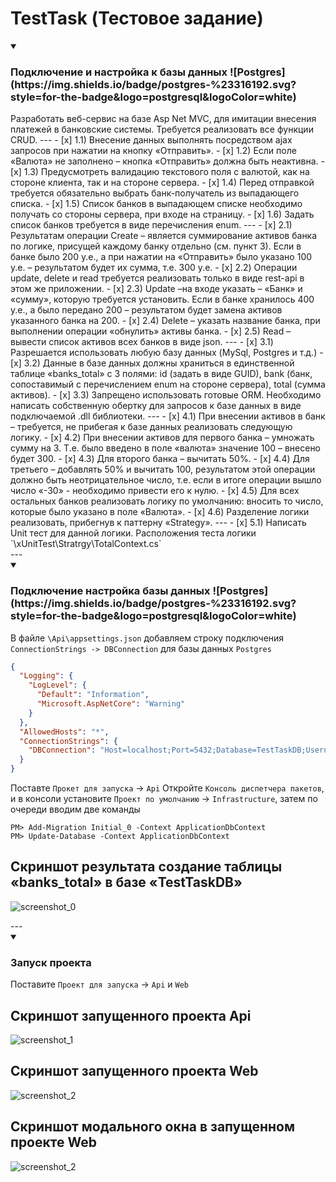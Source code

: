 # TestTask (Тестовое задание)
<details open>
    <summary>
        <h3>Подключение и настройка к базы данных ![Postgres](https://img.shields.io/badge/postgres-%23316192.svg?style=for-the-badge&logo=postgresql&logoColor=white)</h3>
    </summary>
Разработать веб-сервис на базе Asp Net MVC, для имитации внесения платежей в 
банковские системы. Требуется реализовать все функции CRUD.
---
- [x] 1.1) Внесение данных выполнять посредством ajax запросов при нажатии на кнопку 
«Отправить». 
- [x] 1.2) Если поле «Валюта» не заполнено – кнопка «Отправить» должна быть 
неактивна.
- [x] 1.3) Предусмотреть валидацию текстового поля с валютой, как на стороне 
клиента, так и на стороне сервера.
- [x] 1.4) Перед отправкой требуется обязательно выбрать банк-получатель из выпадающего 
списка. 
- [x] 1.5) Список банков в выпадающем списке необходимо получать со стороны 
сервера, при входе на страницу. 
- [x] 1.6) Задать список банков требуется в виде перечисления enum.
---
- [x] 2.1) Результатам операции Create – является суммирование активов банка по логике, 
присущей каждому банку отдельно (см. пункт 3). Если в банке было 200 у.е., а при 
нажатии на «Отправить» было указано 100 у.е. – результатом будет их сумма, т.е. 300 y.e.  
- [x] 2.2) Операции update, delete и read требуется реализовать только в виде rest-api в этом же 
приложении. 
- [x] 2.3) Update –на входе указать – «Банк» и «сумму», которую требуется установить. Если в 
банке хранилось 400 y.e., а было передано 200 – результатом будет замена активов 
указанного банка на 200.
- [x] 2.4) Delete – указать название банка, при выполнении операции «обнулить» активы банка.
- [x] 2.5) Read – вывести список активов всех банков в виде json.
---
- [x] 3.1) Разрешается использовать любую базу данных (MySql, Postgres и т.д.)
- [x] 3.2) Данные в базе данных должны храниться в единственной таблице «banks_total» с 3 
полями: id (задать в виде GUID), bank (банк, сопоставимый с перечислением enum на 
стороне сервера), total (сумма активов).
- [x] 3.3) Запрещено использовать готовые ORM. Необходимо написать собственную обертку 
для запросов к базе данных в виде подключаемой .dll библиотеки.
---
- [x] 4.1) При внесении активов в банк – требуется, не прибегая к базе данных реализовать 
следующую логику.
- [x] 4.2) При внесении активов для первого банка – умножать сумму на 3. Т.е. было введено в 
поле «валюта» значение 100 – внесено будет 300.
- [x] 4.3) Для второго банка – вычитать 50%.
- [x] 4.4) Для третьего – добавлять 50% и вычитать 100, результатом этой операции должно быть 
неотрицательное число, т.е. если в итоге операции вышло число «-30» - необходимо 
привести его к нулю.
- [x] 4.5) Для всех остальных банков реализовать логику по умолчанию: вносить то число, 
которые было указано в поле «Валюта».
- [x] 4.6) Разделение логики реализовать, прибегнув к паттерну «Strategy».
---
- [x] 5.1) Написать Unit тест для данной логики. Расположения теста логики `\xUnitTest\Stratrgy\TotalContext.cs`
</details>
---
<details open>
    <summary>
        <h3>Подключение настройка базы данных ![Postgres](https://img.shields.io/badge/postgres-%23316192.svg?style=for-the-badge&logo=postgresql&logoColor=white)</h3>
    </summary>

В файле `\Api\appsettings.json` добавляем строку подключения `ConnectionStrings -> DBConnection` для базы данных `Postgres`
```json
{
  "Logging": {
    "LogLevel": {
      "Default": "Information",
      "Microsoft.AspNetCore": "Warning"
    }
  },
  "AllowedHosts": "*",
  "ConnectionStrings": {
    "DBConnection": "Host=localhost;Port=5432;Database=TestTaskDB;Username=postgres;Password=123456"
  }
}
```
Поставте `Прокет для запуска` -> `Api`
Откройте `Консоль диспетчера пакетов`, и в консоли установите `Проект по умолчанию` -> `Infrastructure`, затем по очереди вводим две команды
```
PM> Add-Migration Initial_0 -Context ApplicationDbContext
PM> Update-Database -Context ApplicationDbContext
```
## Скриншот результата создание таблицы «banks_total» в базе «TestTaskDB»
![screenshot_0](https://github.com/DmitriyVasilenko/TestTask/img/screenshot_0.png)
</details>
---
<details open>
    <summary>
        <h3>Запуск проекта</h3>
    </summary>

Поставите `Проект для запуска` -> `Api` и `Web`
## Скриншот запущенного проекта Api
![screenshot_1](https://github.com/DmitriyVasilenko/TestTask/img/screenshot_1.png)
## Скриншот запущенного проекта Web
![screenshot_2](https://github.com/DmitriyVasilenko/TestTask/img/screenshot_2.png)
## Скриншот модального окна в запущенном проекте Web
![screenshot_2](https://github.com/DmitriyVasilenko/TestTask/img/screenshot_2.png)
</details>